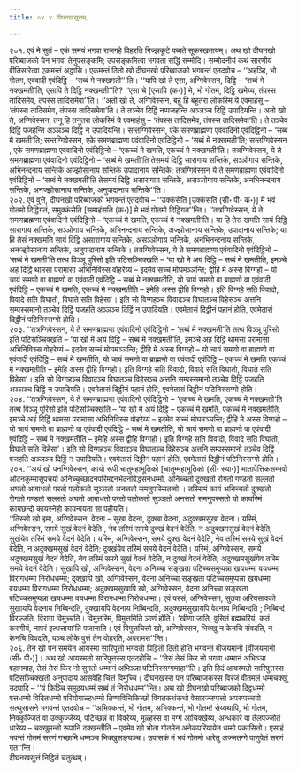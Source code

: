 ```yaml
---
title: ०४ ४ दीघनखसुत्तम्

---
```


२०१. एवं मे सुतं – एकं समयं भगवा राजगहे विहरति गिज्झकूटे पब्बते सूकरखतायम्। अथ खो दीघनखो परिब्बाजको येन भगवा तेनुपसङ्कमि; उपसङ्कमित्वा भगवता सद्धिं सम्मोदि। सम्मोदनीयं कथं सारणीयं वीतिसारेत्वा एकमन्तं अट्ठासि। एकमन्तं ठितो खो दीघनखो परिब्बाजको भगवन्तं एतदवोच – ‘‘अहञ्हि, भो गोतम, एवंवादी एवंदिट्ठि – ‘सब्बं मे नक्खमती’’’ति। ‘‘यापि खो ते एसा, अग्गिवेस्सन, दिट्ठि – ‘सब्बं मे नक्खमती’ति, एसापि ते दिट्ठि नक्खमती’’ति? ‘‘एसा चे [एसापि (क॰)] मे, भो गोतम, दिट्ठि खमेय्य, तंपस्स तादिसमेव, तंपस्स तादिसमेवा’’ति। ‘‘अतो खो ते, अग्गिवेस्सन, बहू हि बहुतरा लोकस्मिं ये एवमाहंसु – ‘तंपस्स तादिसमेव, तंपस्स तादिसमेवा’ति। ते तञ्चेव दिट्ठिं नप्पजहन्ति अञ्ञञ्च दिट्ठिं उपादियन्ति। अतो खो ते, अग्गिवेस्सन, तनू हि तनुतरा लोकस्मिं ये एवमाहंसु – ‘तंपस्स तादिसमेव, तंपस्स तादिसमेवा’ति। ते तञ्चेव दिट्ठिं पजहन्ति अञ्ञञ्च दिट्ठिं न उपादियन्ति। सन्तग्गिवेस्सन, एके समणब्राह्मणा एवंवादिनो एवंदिट्ठिनो – ‘सब्बं मे खमती’ति; सन्तग्गिवेस्सन, एके समणब्राह्मणा एवंवादिनो एवंदिट्ठिनो – ‘सब्बं मे नक्खमती’ति; सन्तग्गिवेस्सन , एके समणब्राह्मणा एवंवादिनो एवंदिट्ठिनो – ‘एकच्चं मे खमति, एकच्चं मे नक्खमती’ति। तत्रग्गिवेस्सन, ये ते समणब्राह्मणा एवंवादिनो एवंदिट्ठिनो – ‘सब्बं मे खमती’ति तेसमयं दिट्ठि सारागाय सन्तिके, सञ्ञोगाय सन्तिके, अभिनन्दनाय सन्तिके अज्झोसानाय सन्तिके उपादानाय सन्तिके; तत्रग्गिवेस्सन ये ते समणब्राह्मणा एवंवादिनो एवंदिट्ठिनो – ‘सब्बं मे नक्खमती’ति तेसमयं दिट्ठि असारागाय सन्तिके, असञ्ञोगाय सन्तिके, अनभिनन्दनाय सन्तिके, अनज्झोसानाय सन्तिके, अनुपादानाय सन्तिके’’ति।  
२०२. एवं वुत्ते, दीघनखो परिब्बाजको भगवन्तं एतदवोच – ‘‘उक्कंसेति [उक्कंसति (सी॰ पी॰ क॰)] मे भवं गोतमो दिट्ठिगतं, समुक्कंसेति [सम्पहंसति (क॰)] मे भवं गोतमो दिट्ठिगत’’न्ति। ‘‘तत्रग्गिवेस्सन, ये ते समणब्राह्मणा एवंवादिनो एवंदिट्ठिनो – ‘एकच्चं मे खमति, एकच्चं मे नक्खमती’ति। या हि तेसं खमति सायं दिट्ठि सारागाय सन्तिके, सञ्ञोगाय सन्तिके, अभिनन्दनाय सन्तिके, अज्झोसानाय सन्तिके, उपादानाय सन्तिके; या हि तेसं नक्खमति सायं दिट्ठि असारागाय सन्तिके, असञ्ञोगाय सन्तिके, अनभिनन्दनाय सन्तिके, अनज्झोसानाय सन्तिके, अनुपादानाय सन्तिके। तत्रग्गिवेस्सन, ये ते समणब्राह्मणा एवंवादिनो एवंदिट्ठिनो – ‘सब्बं मे खमती’ति तत्थ विञ्ञू पुरिसो इति पटिसञ्चिक्खति – ‘या खो मे अयं दिट्ठि – सब्बं मे खमतीति, इमञ्चे अहं दिट्ठिं थामसा परामासा अभिनिविस्स वोहरेय्यं – इदमेव सच्चं मोघमञ्ञन्ति; द्वीहि मे अस्स विग्गहो – यो चायं समणो वा ब्राह्मणो वा एवंवादी एवंदिट्ठि – सब्बं मे नक्खमतीति, यो चायं समणो वा ब्राह्मणो वा एवंवादी एवंदिट्ठि – एकच्चं मे खमति, एकच्चं मे नक्खमतीति – इमेहि अस्स द्वीहि विग्गहो। इति विग्गहे सति विवादो, विवादे सति विघातो, विघाते सति विहेसा’। इति सो विग्गहञ्च विवादञ्च विघातञ्च विहेसञ्च अत्तनि सम्पस्समानो तञ्चेव दिट्ठिं पजहति अञ्ञञ्च दिट्ठिं न उपादियति। एवमेतासं दिट्ठीनं पहानं होति, एवमेतासं दिट्ठीनं पटिनिस्सग्गो होति।  
२०३. ‘‘तत्रग्गिवेस्सन, ये ते समणब्राह्मणा एवंवादिनो एवंदिट्ठिनो – ‘सब्बं मे नक्खमती’ति तत्थ विञ्ञू पुरिसो इति पटिसञ्चिक्खति – ‘या खो मे अयं दिट्ठि – सब्बं मे नक्खमती’ति, इमञ्चे अहं दिट्ठिं थामसा परामासा अभिनिविस्स वोहरेय्यं – इदमेव सच्चं मोघमञ्ञन्ति; द्वीहि मे अस्स विग्गहो – यो चायं समणो वा ब्राह्मणो वा एवंवादी एवंदिट्ठि – सब्बं मे खमतीति, यो चायं समणो वा ब्राह्मणो वा एवंवादी एवंदिट्ठि – एकच्चं मे खमति एकच्चं मे नक्खमतीति – इमेहि अस्स द्वीहि विग्गहो। इति विग्गहे सति विवादो, विवादे सति विघातो, विघाते सति विहेसा’। इति सो विग्गहञ्च विवादञ्च विघातञ्च विहेसञ्च अत्तनि सम्पस्समानो तञ्चेव दिट्ठिं पजहति अञ्ञञ्च दिट्ठिं न उपादियति। एवमेतासं दिट्ठीनं पहानं होति, एवमेतासं दिट्ठीनं पटिनिस्सग्गो होति।  
२०४. ‘‘तत्रग्गिवेस्सन, ये ते समणब्राह्मणा एवंवादिनो एवंदिट्ठिनो – ‘एकच्चं मे खमति, एकच्चं मे नक्खमती’ति तत्थ विञ्ञू पुरिसो इति पटिसञ्चिक्खति – ‘या खो मे अयं दिट्ठि – एकच्चं मे खमति, एकच्चं मे नक्खमतीति, इमञ्चे अहं दिट्ठिं थामसा परामासा अभिनिविस्स वोहरेय्यं – इदमेव सच्चं मोघमञ्ञन्ति; द्वीहि मे अस्स विग्गहो – यो चायं समणो वा ब्राह्मणो वा एवंवादी एवंदिट्ठि – सब्बं मे खमतीति, यो चायं समणो वा ब्राह्मणो वा एवंवादी एवंदिट्ठि – सब्बं मे नक्खमतीति – इमेहि अस्स द्वीहि विग्गहो। इति विग्गहे सति विवादो, विवादे सति विघातो, विघाते सति विहेसा’। इति सो विग्गहञ्च विवादञ्च विघातञ्च विहेसञ्च अत्तनि सम्पस्समानो तञ्चेव दिट्ठिं पजहति अञ्ञञ्च दिट्ठिं न उपादियति। एवमेतासं दिट्ठीनं पहानं होति, एवमेतासं दिट्ठीनं पटिनिस्सग्गो होति।  
२०५. ‘‘अयं खो पनग्गिवेस्सन, कायो रूपी चातुमहाभूतिको [चातुम्महाभूतिको (सी॰ स्या॰)] मातापेत्तिकसम्भवो ओदनकुम्मासुपचयो अनिच्चुच्छादनपरिमद्दनभेदनविद्धंसनधम्मो, अनिच्चतो दुक्खतो रोगतो गण्डतो सल्लतो अघतो आबाधतो परतो पलोकतो सुञ्ञतो अनत्ततो समनुपस्सितब्बो । तस्सिमं कायं अनिच्चतो दुक्खतो रोगतो गण्डतो सल्लतो अघतो आबाधतो परतो पलोकतो सुञ्ञतो अनत्ततो समनुपस्सतो यो कायस्मिं कायछन्दो कायस्नेहो कायन्वयता सा पहीयति।  
‘‘तिस्सो खो इमा, अग्गिवेस्सन, वेदना – सुखा वेदना, दुक्खा वेदना, अदुक्खमसुखा वेदना। यस्मिं, अग्गिवेस्सन, समये सुखं वेदनं वेदेति , नेव तस्मिं समये दुक्खं वेदनं वेदेति, न अदुक्खमसुखं वेदनं वेदेति; सुखंयेव तस्मिं समये वेदनं वेदेति। यस्मिं, अग्गिवेस्सन, समये दुक्खं वेदनं वेदेति, नेव तस्मिं समये सुखं वेदनं वेदेति, न अदुक्खमसुखं वेदनं वेदेति; दुक्खंयेव तस्मिं समये वेदनं वेदेति। यस्मिं, अग्गिवेस्सन, समये अदुक्खमसुखं वेदनं वेदेति, नेव तस्मिं समये सुखं वेदनं वेदेति, न दुक्खं वेदनं वेदेति; अदुक्खमसुखंयेव तस्मिं समये वेदनं वेदेति। सुखापि खो, अग्गिवेस्सन, वेदना अनिच्चा सङ्खता पटिच्चसमुप्पन्ना खयधम्मा वयधम्मा विरागधम्मा निरोधधम्मा; दुक्खापि खो, अग्गिवेस्सन, वेदना अनिच्चा सङ्खता पटिच्चसमुप्पन्ना खयधम्मा वयधम्मा विरागधम्मा निरोधधम्मा; अदुक्खमसुखापि खो, अग्गिवेस्सन, वेदना अनिच्चा सङ्खता पटिच्चसमुप्पन्ना खयधम्मा वयधम्मा विरागधम्मा निरोधधम्मा। एवं पस्सं, अग्गिवेस्सन, सुतवा अरियसावको सुखायपि वेदनाय निब्बिन्दति, दुक्खायपि वेदनाय निब्बिन्दति, अदुक्खमसुखायपि वेदनाय निब्बिन्दति ; निब्बिन्दं विरज्जति, विरागा विमुच्चति। विमुत्तस्मिं, विमुत्तमिति ञाणं होति। ‘खीणा जाति, वुसितं ब्रह्मचरियं, कतं करणीयं, नापरं इत्थत्ताया’ति पजानाति। एवं विमुत्तचित्तो खो, अग्गिवेस्सन, भिक्खु न केनचि संवदति, न केनचि विवदति, यञ्च लोके वुत्तं तेन वोहरति, अपरामस’’न्ति।  
२०६. तेन खो पन समयेन आयस्मा सारिपुत्तो भगवतो पिट्ठितो ठितो होति भगवन्तं बीजयमानो [वीजयमानो (सी॰ पी॰)]। अथ खो आयस्मतो सारिपुत्तस्स एतदहोसि – ‘‘तेसं तेसं किर नो भगवा धम्मानं अभिञ्ञा पहानमाह, तेसं तेसं किर नो सुगतो धम्मानं अभिञ्ञा पटिनिस्सग्गमाहा’’ति। इति हिदं आयस्मतो सारिपुत्तस्स पटिसञ्चिक्खतो अनुपादाय आसवेहि चित्तं विमुच्चि। दीघनखस्स पन परिब्बाजकस्स विरजं वीतमलं धम्मचक्खुं उदपादि – ‘‘यं किञ्चि समुदयधम्मं सब्बं तं निरोधधम्म’’न्ति। अथ खो दीघनखो परिब्बाजको दिट्ठधम्मो पत्तधम्मो विदितधम्मो परियोगाळ्हधम्मो तिण्णविचिकिच्छो विगतकथंकथो वेसारज्जप्पत्तो अपरप्पच्चयो सत्थुसासने भगवन्तं एतदवोच – ‘‘अभिक्कन्तं, भो गोतम, अभिक्कन्तं, भो गोतम! सेय्यथापि, भो गोतम, निक्कुज्जितं वा उक्कुज्जेय्य, पटिच्छन्नं वा विवरेय्य, मूळ्हस्स वा मग्गं आचिक्खेय्य, अन्धकारे वा तेलपज्जोतं धारेय्य – चक्खुमन्तो रूपानि दक्खन्तीति – एवमेव खो भोता गोतमेन अनेकपरियायेन धम्मो पकासितो। एसाहं भवन्तं गोतमं सरणं गच्छामि धम्मञ्च भिक्खुसङ्घञ्च। उपासकं मं भवं गोतमो धारेतु अज्जतग्गे पाणुपेतं सरणं गत’’न्ति।  
दीघनखसुत्तं निट्ठितं चतुत्थम्।  

